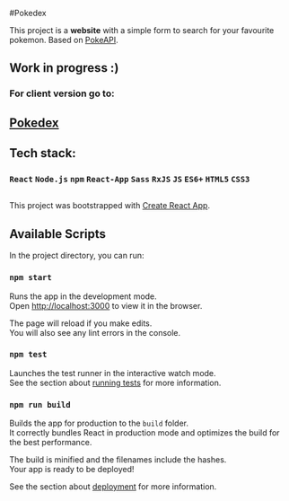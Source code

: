 #Pokedex

This project is a **website** with a simple form to search for your favourite pokemon.
Based on [PokeAPI](https://pokeapi.co/).

## Work in progress :)

### For client version go to:
## [Pokedex](https://arturdziadosz.github.io/Pokedex/)

## Tech stack:
### `React` `Node.js` `npm` `React-App` `Sass` `RxJS` `JS` `ES6+` `HTML5` `CSS3` 

##

This project was bootstrapped with [Create React App](https://github.com/facebook/create-react-app).

## Available Scripts

In the project directory, you can run:

### `npm start`

Runs the app in the development mode.<br />
Open [http://localhost:3000](http://localhost:3000) to view it in the browser.

The page will reload if you make edits.<br />
You will also see any lint errors in the console.

### `npm test`

Launches the test runner in the interactive watch mode.<br />
See the section about [running tests](https://facebook.github.io/create-react-app/docs/running-tests) for more information.

### `npm run build`

Builds the app for production to the `build` folder.<br />
It correctly bundles React in production mode and optimizes the build for the best performance.

The build is minified and the filenames include the hashes.<br />
Your app is ready to be deployed!

See the section about [deployment](https://facebook.github.io/create-react-app/docs/deployment) for more information.
